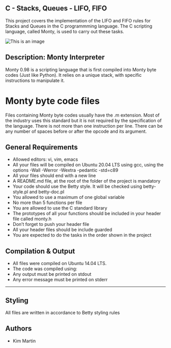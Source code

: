 ## C - Stacks, Queues - LIFO, FIFO

This project covers the implementation of the LIFO and FIFO rules for Stacks and Queues in the C programmming language.
The C scripting language, called Monty, is used to carry out these tasks.


![This is an image](https://pbs.twimg.com/media/CFYYWy6UEAE9Ow-.png)

## Description: Monty Interpreter
Monty 0.98 is a scripting language that is first compiled into Monty byte codes (Just like Python). It relies on a unique stack, with specific instructions to manipulate it.

# Monty byte code files
Files containing Monty byte codes usually have the .m extension. Most of the industry uses this standard but it is not required by the specification of the language. There is not more than one instruction per line. There can be any number of spaces before or after the opcode and its argument.


## General Requirements
* Allowed editors: vi, vim, emacs
* All your files will be compiled on Ubuntu 20.04 LTS using gcc, using the options -Wall -Werror -Wextra -pedantic -std=c89
* All your files should end with a new line
* A README.md file, at the root of the folder of the project is mandatory
* Your code should use the Betty style. It will be checked using betty-style.pl and betty-doc.pl
* You allowed to use a maximum of one global variable
* No more than 5 functions per file
* You are allowed to use the C standard library
* The prototypes of all your functions should be included in your header file called monty.h
* Don’t forget to push your header file
* All your header files should be include guarded
* You are expected to do the tasks in the order shown in the project



## Compilation & Output
* All files were compiled on Ubuntu 14.04 LTS.
* The code was compiled using: 
* Any output must be printed on stdout
* Any error message must be printed on stderr

-----

## Styling
All files are written in accordance to Betty styling rules

## Authors
* Kim Martin
